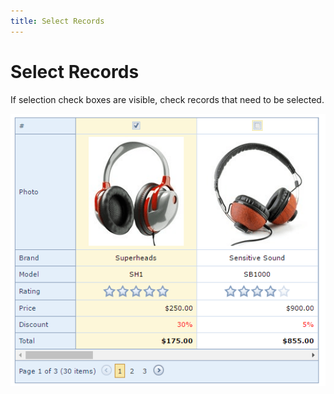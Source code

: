 ```yaml
---
title: Select Records
---
```

# Select Records
If selection check boxes are visible, check records that need to be selected.

![EUD-ASPxVerticalGrid-Selection](../../../images/img127028.png)